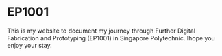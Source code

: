 # EP1001
This is my website to document my journey through Further Digital Fabrication and Prototyping (EP1001) in Singapore Polytechnic. Ihope you enjoy your stay.